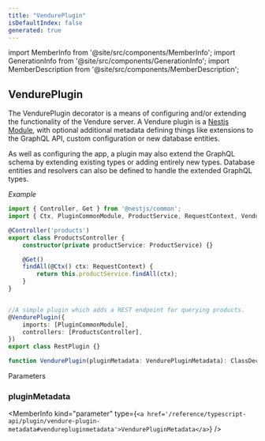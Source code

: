 ```yaml
---
title: "VendurePlugin"
isDefaultIndex: false
generated: true
---
```

<!-- This file was generated from the Vendure source. Do not modify. Instead, re-run the "docs:build" script -->
import MemberInfo from '@site/src/components/MemberInfo';
import GenerationInfo from '@site/src/components/GenerationInfo';
import MemberDescription from '@site/src/components/MemberDescription';


## VendurePlugin

<GenerationInfo sourceFile="packages/core/src/plugin/vendure-plugin.ts" sourceLine="151" packageName="@bb-vendure/core" />

The VendurePlugin decorator is a means of configuring and/or extending the functionality of the Vendure server. A Vendure plugin is
a [Nestjs Module](https://docs.nestjs.com/modules), with optional additional metadata defining things like extensions to the GraphQL API, custom
configuration or new database entities.

As well as configuring the app, a plugin may also extend the GraphQL schema by extending existing types or adding
entirely new types. Database entities and resolvers can also be defined to handle the extended GraphQL types.

*Example*

```ts
import { Controller, Get } from '@nestjs/common';
import { Ctx, PluginCommonModule, ProductService, RequestContext, VendurePlugin } from '@bb-vendure/core';

@Controller('products')
export class ProductsController {
    constructor(private productService: ProductService) {}

    @Get()
    findAll(@Ctx() ctx: RequestContext) {
        return this.productService.findAll(ctx);
    }
}


//A simple plugin which adds a REST endpoint for querying products.
@VendurePlugin({
    imports: [PluginCommonModule],
    controllers: [ProductsController],
})
export class RestPlugin {}
```

```ts title="Signature"
function VendurePlugin(pluginMetadata: VendurePluginMetadata): ClassDecorator
```
Parameters

### pluginMetadata

<MemberInfo kind="parameter" type={`<a href='/reference/typescript-api/plugin/vendure-plugin-metadata#vendurepluginmetadata'>VendurePluginMetadata</a>`} />

